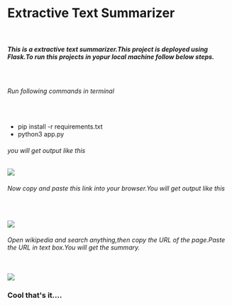 <html>
<body>

<h1>Extractive Text Summarizer</h1><br>

<h5>This is a extractive text summarizer.This project is deployed using Flask.To run this projects in yopur local machine follow below steps.</h5><br>
<h6>Run following commands in terminal</h6><br>
<ul>
<li>pip install -r requirements.txt</li>
<li>python3 app.py</li>
</ul>
<h6>you will get output like this</h6>
<image src="terminal.jpg"><br>
<h6>Now copy and paste this link into your browser.You will get output like this</h6><br>

<image src="text.jpg"><br>
<h6>Open wikipedia and search anything,then copy the URL of the page.Paste the URL in text box.You will get the summary.</h6><br>
<image src="wikipedia.jpg"><br>
<image scr="output.jpg"><br>
<image scr="output2.jpg"><br>
<h3>Cool that's it....</h3>
</p></body</html>
